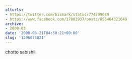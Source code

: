 ```yaml
---
alturls:
- https://twitter.com/bismark/status/774799089
- https://www.facebook.com/17803937/posts/856464321649
archive:
- 2008-03
date: '2008-03-21T04:50:21+00:00'
slug: '1206075021'
---
```


chotto sabishii.

